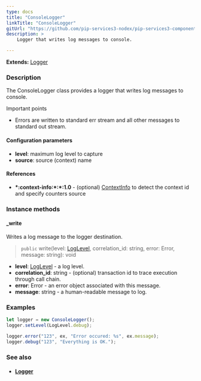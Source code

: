 ```yaml
---
type: docs
title: "ConsoleLogger"
linkTitle: "ConsoleLogger"
gitUrl: "https://github.com/pip-services3-nodex/pip-services3-components-nodex"
description: >
    Logger that writes log messages to console.

---
```


**Extends:** [Logger](../logger)

### Description

The  ConsoleLogger class provides a logger that writes log messages to console.

Important points

- Errors are written to standard err stream and all other messages to standard out stream.

#### Configuration parameters
- **level**: maximum log level to capture
- **source**: source (context) name

#### References
- **\*:context-info:\*:\*:1.0** - (optional) [ContextInfo](../../info/context_info) to detect the context id and specify counters source


### Instance methods

#### _write
Writes a log message to the logger destination.

> `public` write(level: [LogLevel](../log_level), correlation_id: string, error: Error, message: string): void

- **level**: [LogLevel](../log_level) - a log level.
- **correlation_id**: string - (optional) transaction id to trace execution through call chain.
- **error**: Error - an error object associated with this message.
- **message**: string - a human-readable message to log.

### Examples

```typescript
let logger = new ConsoleLogger();
logger.setLevel(LogLevel.debug);

logger.error("123", ex, "Error occured: %s", ex.message);
logger.debug("123", "Everything is OK.");
```

### See also
- #### [Logger](../logger)
